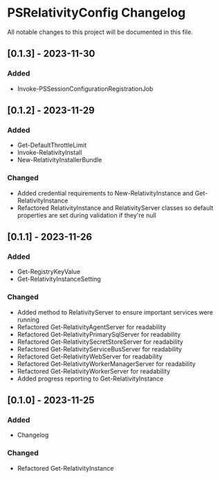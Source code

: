 # PSRelativityConfig Changelog

All notable changes to this project will be documented in this file.

## [0.1.3] - 2023-11-30

### Added
- Invoke-PSSessionConfigurationRegistrationJob

## [0.1.2] - 2023-11-29

### Added
- Get-DefaultThrottleLimit
- Invoke-RelativityInstall
- New-RelativityInstallerBundle

### Changed
- Added credential requirements to New-RelativityInstance and Get-RelativityInstance
- Refactored RelativityInstance and RelativityServer classes so default properties are set during validation if they're null

## [0.1.1] - 2023-11-26

### Added
- Get-RegistryKeyValue
- Get-RelativityInstanceSetting

### Changed
- Added method to RelativityServer to ensure important services were running
- Refactored Get-RelativityAgentServer for readability
- Refactored Get-RelativityPrimarySqlServer for readability
- Refactored Get-RelativitySecretStoreServer for readability
- Refactored Get-RelativityServiceBusServer for readability
- Refactored Get-RelativityWebServer for readability
- Refactored Get-RelativityWorkerManagerServer for readability
- Refactored Get-RelativityWorkerServer for readability
- Added progress reporting to Get-RelativityInstance

## [0.1.0] - 2023-11-25

### Added
- Changelog

### Changed
- Refactored Get-RelativityInstance